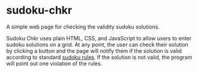 # sudoku-chkr

A simple web page for checking the validity sudoku solutions.

Sudoku Chkr uses plain HTML, CSS, and JavaScript to allow users to enter sudoku solutions on a grid. At any point, the user can check their solution by clicking a button and the page will notify them if the solution is valid according to standard [sudoku rules](https://sudoku.com/sudoku-rules/). If the solution is not valid, the program will point out one violation of the rules.
